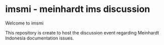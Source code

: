 # imsmi - meinhardt ims discussion

Welcome to imsmi

This repository is create to host the discussion event regarding Meinhardt Indonesia documentation issues.

